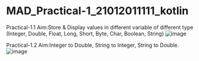# MAD_Practical-1_21012011111_kotlin
Practical-1.1 Aim:Store & Display values in different variable of different type (Integer, Double, Float, Long, Short, Byte, Char, Boolean, String)
![image](https://github.com/Yugpatel6112/MAD_Practical-1_21012011111_kotlin/assets/98756692/643d5cd3-7d1b-4b05-9942-ed84e03a58d8)

Practical-1.2 Aim:Integer to Double, String to Integer, String to Double.
![image](https://github.com/Yugpatel6112/MAD_Practical-1_21012011111_kotlin/assets/98756692/485c1da7-39f6-4d02-b002-7a133b75a43a)
